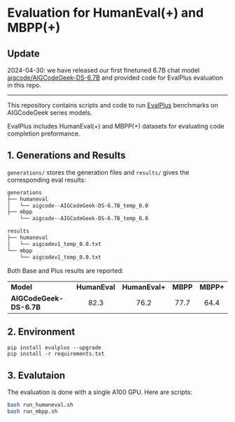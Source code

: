 # Evaluation for HumanEval(+) and MBPP(+)

## Update
2024-04-30: we have released our first finetuned 6.7B chat model [aigcode/AIGCodeGeek-DS-6.7B](https://huggingface.co/aigcode/AIGCodeGeek-DS-6.7B) and provided code for EvalPlus evaluation in this repo.

----

This repository contains scripts and code to run [EvalPlus](https://github.com/evalplus/evalplus) benchmarks on AIGCodeGeek series models. 

EvalPlus includes HumanEval(+) and MBPP(+) datasets for evaluating code completion preformance.

## 1. Generations and Results
`generations/` stores the generation files and `results/` gives the corresponding eval results:
```bash
generations
├── humaneval
│   └── aigcode--AIGCodeGeek-DS-6.7B_temp_0.0
├── mbpp
    └── aigcode--AIGCodeGeek-DS-6.7B_temp_0.0
```
```bash
results
├── humaneval
│   └── aigcodev1_temp_0.0.txt
└── mbpp
    └── aigcodev1_temp_0.0.txt
```

Both Base and Plus results are reported:
<table style="text-align:center;">
    <tr style="font-weight:bold">
        <td style="text-align: left">Model</td>
        <td>HumanEval</td>
        <td>HumanEval+</td>
        <td>MBPP</td>
        <td>MBPP+</td>
    </tr>
    <tr>
        <td style="text-align: left"><b>AIGCodeGeek-DS-6.7B</b></td>
        <td>82.3</td><td>76.2</td><td>77.7</td><td>64.4</td>
    </tr>
</table>

## 2. Environment

```shell
pip install evalplus --upgrade
pip install -r requirements.txt
```

## 3. Evalutaion
The evaluation is done with a single A100 GPU. Here are scripts:
```bash
bash run_humaneval.sh
bash run_mbpp.sh
```

